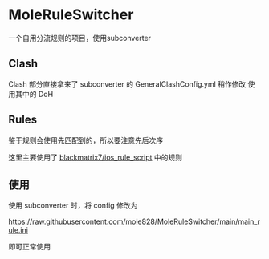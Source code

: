 # MoleRuleSwitcher

一个自用分流规则的项目，使用subconverter

## Clash

Clash 部分直接拿来了 subconverter 的 GeneralClashConfig.yml 稍作修改
使用其中的 DoH 

## Rules

鉴于规则会使用先匹配到的，所以要注意先后次序 

这里主要使用了 [blackmatrix7/ios_rule_script](https://github.com/blackmatrix7/ios_rule_script) 中的规则

## 使用

使用 subconverter 时，将 config 修改为 

https://raw.githubusercontent.com/mole828/MoleRuleSwitcher/main/main_rule.ini

即可正常使用